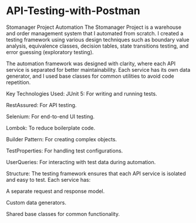# API-Testing-with-Postman
Stomanager Project Automation
The Stomanager Project is a warehouse and order management system that I automated from scratch. 
I created a testing framework using various design techniques such as 
boundary value analysis, equivalence classes, decision tables, state transitions testing, and error guessing (exploratory testing).

The automation framework was designed with clarity, 
where each API service is separated for better maintainability. 
Each service has its own data generator, and I used base classes for common utilities to avoid code repetition.

Key Technologies Used:
JUnit 5: For writing and running tests.

RestAssured: For API testing.

Selenium: For end-to-end UI testing.

Lombok: To reduce boilerplate code.

Builder Pattern: For creating complex objects.

TestProperties: For handling test configurations.

UserQueries: For interacting with test data during automation.

Structure:
The testing framework ensures that each API service is isolated and easy to test. Each service has:

A separate request and response model.

Custom data generators.

Shared base classes for common functionality.
